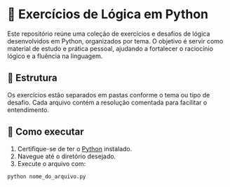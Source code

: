 # 🧠 Exercícios de Lógica em Python

Este repositório reúne uma coleção de exercícios e desafios de lógica desenvolvidos em Python, organizados por tema. O objetivo é servir como material de estudo e prática pessoal, ajudando a fortalecer o raciocínio lógico e a fluência na linguagem.

## 📁 Estrutura

Os exercícios estão separados em pastas conforme o tema ou tipo de desafio. Cada arquivo contém a resolução comentada para facilitar o entendimento.

## 🚀 Como executar

1. Certifique-se de ter o [Python](https://www.python.org/downloads/) instalado.
2. Navegue até o diretório desejado.
3. Execute o arquivo com:

```bash
python nome_do_arquivo.py
